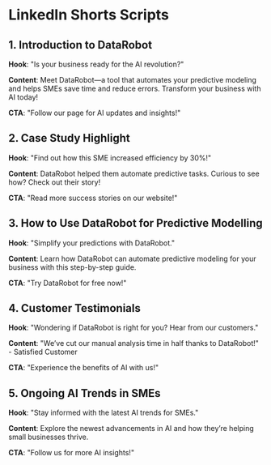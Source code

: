 # LinkedIn Shorts Scripts

## 1. Introduction to DataRobot

**Hook**: "Is your business ready for the AI revolution?"

**Content**: Meet DataRobot—a tool that automates your predictive modeling and helps SMEs save time and reduce errors. Transform your business with AI today!

**CTA**: "Follow our page for AI updates and insights!"

## 2. Case Study Highlight

**Hook**: "Find out how this SME increased efficiency by 30%!"

**Content**: DataRobot helped them automate predictive tasks. Curious to see how? Check out their story!

**CTA**: "Read more success stories on our website!"

## 3. How to Use DataRobot for Predictive Modelling

**Hook**: "Simplify your predictions with DataRobot."

**Content**: Learn how DataRobot can automate predictive modeling for your business with this step-by-step guide.

**CTA**: "Try DataRobot for free now!"

## 4. Customer Testimonials

**Hook**: "Wondering if DataRobot is right for you? Hear from our customers."

**Content**: "We’ve cut our manual analysis time in half thanks to DataRobot!" - Satisfied Customer

**CTA**: "Experience the benefits of AI with us!"

## 5. Ongoing AI Trends in SMEs

**Hook**: "Stay informed with the latest AI trends for SMEs."

**Content**: Explore the newest advancements in AI and how they’re helping small businesses thrive.

**CTA**: "Follow us for more AI insights!"